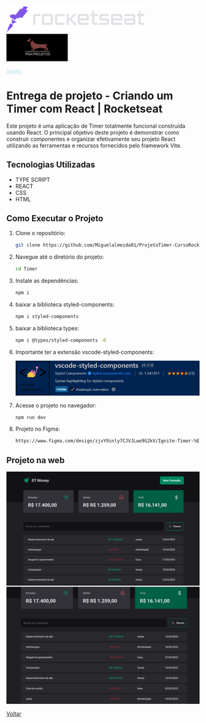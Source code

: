 <img src="img/rocketseat.svg" />

<img src="img/logohulk.png" style="width:9.975rem;text-align: right;"/>


<a href="Readme.md" style="color:#B0E0E6;">Inglês</a> 





# Entrega de projeto - Criando um Timer com React | Rocketseat

Este projeto é uma aplicação de Timer totalmente funcional construída usando React. O principal objetivo deste projeto é demonstrar como construir componentes e organizar efetivamente seu projeto React utilizando as ferramentas e recursos fornecidos pelo framework Vite.

## Tecnologias Utilizadas

- TYPE SCRIPT
- REACT
- CSS
- HTML

## Como Executar o Projeto

1. Clone o repositório:

   ```bash
   git clone https://github.com/Miguelalmeida01/ProjetoTimer-CursoRocketseat-.git
   ```

2. Navegue até o diretório do projeto:

   ```bash
   cd Timer
   ```

3. Instale as dependências:   

   ```bash
   npm i
   ```

4. baixar a biblioteca styled-components:

   ```bash
   npm i styled-components
   ```

5. baixar a biblioteca types:

   ```bash
   npm i @types/styled-components -D
   ```

6. Importante ter a extensão vscode-styled-components:

   <img src="./img/CapturaEst.png" style="width: 39rem;"/>


7. Acesse o projeto no navegador:
   ```bash
   npm run dev
   ```
8. Projeto no Figma:
   ```bash
   https://www.figma.com/design/zjvY9inly7CJVJLwe9G2kV/Ignite-Timer-%E2%80%A2-Projeto-React?node-id=0-1&t=Hd8siT3udcNs4jDm-0
   ```

## Projeto na web
<img src="img/Captura1.png" />

<img src="img/Captura2.png" />

[Voltar](https://github.com/Miguelalmeida01/ProjetoMoney-CursoRocketseat/blob/main/Readme-pt.md#entrega-de-projeto---criando-um-timer-com-react--rocketseat)